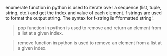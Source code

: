 enumerate function in python is used to iterate over a sequence (list, tuple, string, etc.) and get the index and value of each element. f strings are used to format the output string. The syntax for f-string is f'formatted string'. 

> pop function in python is used to remove and return an element from a list at a given index.

> remove function in python is used to remove an element from a list at a given index.